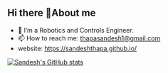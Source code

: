 ## Hi there 👋About me

- 🔭 I’m a Robotics and Controls Engineer. 
- 📫 How to reach me: thapasandesh1@gmail.com
-  website: https://sandeshthapa.github.io/

[![Sandesh's GitHub stats](https://github-readme-stats.vercel.app/api?username=sandeshthapa)](https://github.com/anuraghazra/github-readme-stats)
<!--
**sandeshthapa/sandeshthapa** is a ✨ _special_ ✨ repository because its `README.md` (this file) appears on your GitHub profile.

Here are some ideas to get you started:

- 🔭 I’m currently working on ...
- 🌱 I’m currently learning ...
- 👯 I’m looking to collaborate on ...
- 🤔 I’m looking for help with ...
- 💬 Ask me about ...
- 📫 How to reach me: ...
- 😄 Pronouns: ...
- ⚡ Fun fact: ...
-->
